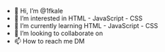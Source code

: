 - 👋 Hi, I’m @1fkale
- 👀 I’m interested in HTML - JavaScript - CSS
- 🌱 I’m currently learning HTML - JavaScript - CSS
- 💞️ I’m looking to collaborate on
- 📫 How to reach me DM

<!---
1fkale/1fkale is a ✨ special ✨ repository because its `README.md` (this file) appears on your GitHub profile.
You can click the Preview link to take a look at your changes.
--->
